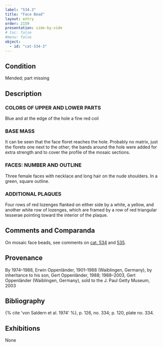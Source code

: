 ```yaml
---
label: "534.3"
title: "Face Bead"
layout: entry
order: 2159
presentation: side-by-side
# toc: false
#menu: false 
object:
  - id: "cat-534-3"
---
```


## Condition

Mended; part missing

## Description

### COLORS OF UPPER AND LOWER PARTS

Blue and at the edge of the hole a fine red coil

### BASE MASS

It can be seen that the face floret reaches the hole. Probably no matrix, just the florets one next to the other; the bands around the hole were added for extra strength and to cover the profile of the mosaic sections.

### FACES: NUMBER AND OUTLINE

Three female faces with necklace and long hair on the nude shoulders. In a green, square outline.

### ADDITIONAL PLAQUES 

Four rows of red lozenges flanked on either side by a white, a yellow, and another white row of lozenges, which are framed by a row of red triangular tesserae pointing toward the interior of the plaque.

## Comments and Comparanda

On mosaic face beads, see comments on [cat. 534](/catalogue/cat-534) and [535](/catalogue/cat-535).

## Provenance

By 1974–1988, Erwin Oppenländer, 1901–1988 (Waiblingen, Germany), by inheritance to his son, Gert Oppenländer, 1988; 1988–2003, Gert Oppenländer (Waiblingen, Germany), sold to the J. Paul Getty Museum, 2003

## Bibliography

{% cite 'von Saldern et al. 1974' %}, p. 126, no. 334; p. 120, plate no. 334.

## Exhibitions

None